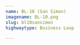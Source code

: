 ```yaml
---
name: BL-10 (San Simon)
imagename: BL-10.png
slug: bl10sansimon
highwaytype: Business Loop

---
```

